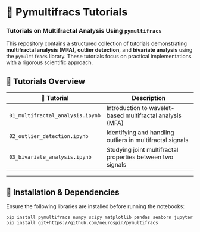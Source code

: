 # 📖 Pymultifracs Tutorials
### **Tutorials on Multifractal Analysis Using `pymultifracs`**

This repository contains a structured collection of tutorials demonstrating **multifractal analysis (MFA)**, **outlier detection**, and **bivariate analysis** using the `pymultifracs` library. These tutorials focus on practical implementations with a rigorous scientific approach.

## 📂 **Tutorials Overview**
| 📖 Tutorial | Description |
|------------|------------|
| `01_multifractal_analysis.ipynb` | Introduction to wavelet-based multifractal analysis (MFA) |
| `02_outlier_detection.ipynb` | Identifying and handling outliers in multifractal signals |
| `03_bivariate_analysis.ipynb` | Studying joint multifractal properties between two signals |

---

## 🔧 **Installation & Dependencies**
Ensure the following libraries are installed before running the notebooks:
```bash
pip install pymultifracs numpy scipy matplotlib pandas seaborn jupyter
pip install git+https://github.com/neurospin/pymultifracs
```
